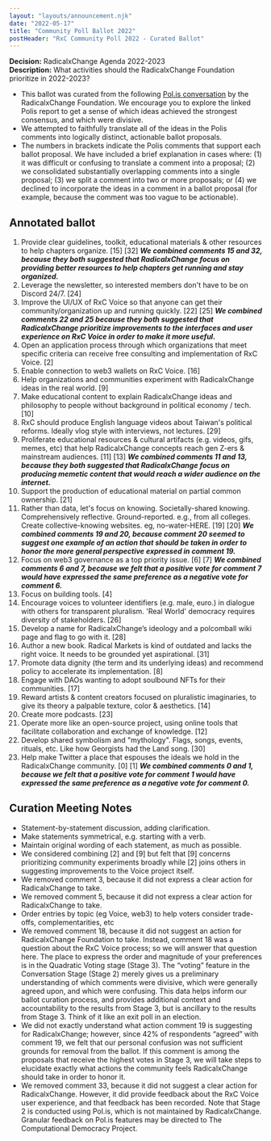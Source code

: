 ```yaml
---
layout: "layouts/announcement.njk"
date: "2022-05-17"
title: "Community Poll Ballot 2022"
postHeader: "RxC Community Poll 2022 - Curated Ballot"
---
```


**Decision:** RadicalxChange Agenda 2022-2023  
**Description:** What activities should the RadicalxChange Foundation prioritize in 2022-2023?

- This ballot was curated from the following [Pol.is conversation](https://pol.is/report/r68d3xkynnmezw4brdwjh) by the RadicalxChange Foundation. We encourage you to explore the linked Polis report to get a sense of which ideas achieved the strongest consensus, and which were divisive.
- We attempted to faithfully translate all of the ideas in the Polis comments into logically distinct, actionable ballot proposals.
- The numbers in brackets indicate the Polis comments that support each ballot proposal. We have included a brief explanation in cases where: (1) it was difficult or confusing to translate a comment into a proposal; (2) we consolidated substantially overlapping comments into a single proposal; (3) we split a comment into two or more proposals; or (4) we declined to incorporate the ideas in a comment in a ballot proposal (for example, because the comment was too vague to be actionable).

## Annotated ballot

1. Provide clear guidelines, toolkit, educational materials & other resources to help chapters organize. [15] [32] ***We combined comments 15 and 32, because they both suggested that RadicalxChange focus on providing better resources to help chapters get running and stay organized.***
2. Leverage the newsletter, so interested members don't have to be on Discord 24/7. [24]
3. Improve the UI/UX of RxC Voice so that anyone can get their community/organization up and running quickly. [22] [25] ***We combined comments 22 and 25 because they both suggested that RadicalxChange prioritize improvements to the interfaces and user experience on RxC Voice in order to make it more useful.***
4. Open an application process through which organizations that meet specific criteria can receive free consulting and implementation of RxC Voice. [2]
5. Enable connection to web3 wallets on RxC Voice. [16]
6. Help organizations and communities experiment with RadicalxChange ideas in the real world. [9]
7. Make educational content to explain RadicalxChange ideas and philosophy to people without background in political economy / tech. [10]
8. RxC should produce English language videos about Taiwan's political reforms. Ideally vlog style with interviews, not lectures. [29]
9. Proliferate educational resources & cultural artifacts (e.g. videos, gifs, memes, etc) that help RadicalxChange concepts reach gen Z-ers & mainstream audiences. [11] [13] ***We combined comments 11 and 13, because they both suggested that RadicalxChange focus on producing memetic content that would reach a wider audience on the internet.***
10. Support the production of educational material on partial common ownership. [21]
11. Rather than data, let's focus on knowing. Societally-shared knowing. Comprehensively reflective. Ground-reported. e.g., from all colleges. Create collective-knowing websites. eg, no-water-HERE. [19] [20] ***We combined comments 19 and 20, because comment 20 seemed to suggest one example of an action that should be taken in order to honor the more general perspective expressed in comment 19.***
12. Focus on web3 governance as a top priority issue. [6] [7] ***We combined comments 6 and 7, because we felt that a positive vote for comment 7 would have expressed the same preference as a negative vote for comment 6.***
13. Focus on building tools. [4]
14. Encourage voices to volunteer identifiers (e.g. male, euro.) in dialogue with others for transparent pluralism. 'Real World' democracy requires diversity of stakeholders. [26]
15. Develop a name for RadicalxChange’s ideology and a polcomball wiki page and flag to go with it. [28]
16. Author a new book. Radical Markets is kind of outdated and lacks the right voice. It needs to be grounded yet aspirational. [31]
17. Promote data dignity (the term and its underlying ideas) and recommend policy to accelerate its implementation. [8]
18. Engage with DAOs wanting to adopt soulbound NFTs for their communities. [17]
19. Reward artists & content creators focused on pluralistic imaginaries, to give its theory a palpable texture, color & aesthetics. [14]
20. Create more podcasts. [23]
21. Operate more like an open-source project, using online tools that facilitate collaboration and exchange of knowledge. [12]
22. Develop shared symbolism and "mythology". Flags, songs, events, rituals, etc. Like how Georgists had the Land song. [30]
23. Help make Twitter a place that espouses the ideals we hold in the RadicalxChange community. [0] [1] ***We combined comments 0 and 1, because we felt that a positive vote for comment 1 would have expressed the same preference as a negative vote for comment 0.***


## Curation Meeting Notes

- Statement-by-statement discussion, adding clarification.
- Make statements symmetrical, e.g. starting with a verb.
- Maintain original wording of each statement, as much as possible.
- We considered combining [2] and [9] but felt that [9] concerns prioritizing community experiments broadly while [2] joins others in suggesting improvements to the Voice project itself.
- We removed comment 3, because it did not express a clear action for RadicalxChange to take.
- We removed comment 5, because it did not express a clear action for RadicalxChange to take.
- Order entries by topic (eg Voice, web3) to help voters consider trade-offs, complementarities, etc
- We removed comment 18, because it did not suggest an action for RadicalxChange Foundation to take. Instead, comment 18 was a question about the RxC Voice process; so we will answer that question here. The place to express the order and magnitude of your preferences is in the Quadratic Voting stage (Stage 3). The “voting” feature in the Conversation Stage (Stage 2) merely gives us a preliminary understanding of which comments were divisive, which were generally agreed upon, and which were confusing. This data helps inform our ballot curation process, and provides additional context and accountability to the results from Stage 3, but is ancillary to the results from Stage 3. Think of it like an exit poll in an election.
- We did not exactly understand what action comment 19 is suggesting for RadicalxChange; however, since 42% of respondents “agreed” with comment 19, we felt that our personal confusion was not sufficient grounds for removal from the ballot. If this comment is among the proposals that receive the highest votes in Stage 3, we will take steps to elucidate exactly what actions the community feels RadicalxChange should take in order to honor it.
- We removed comment 33, because it did not suggest a clear action for RadicalxChange. However, it did provide feedback about the RxC Voice user experience, and that feedback has been recorded. Note that Stage 2 is conducted using Pol.is, which is not maintained by RadicalxChange. Granular feedback on Pol.is features may be directed to The Computational Democracy Project.
